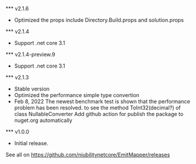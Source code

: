 *** v2.1.6
 - Optimized the props include Directory.Build.props and solution.props

*** v2.1.4
 - Support .net core 3.1
 
*** v2.1.4-preview.9
 - Support .net core 3.1
  
*** v2.1.3
 - Stable version
 - Optimized the performance simple type convertion
 - Feb 8, 2022 The newest benchmark test is shown that the performance problem has been resolved. to see the method ToInt32(decimal?) of class NullableConverter
   Add github action for publish the package to nuget.org automatically

*** v1.0.0
 - Initial release.
  


See all on https://github.com/niubilitynetcore/EmitMapper/releases